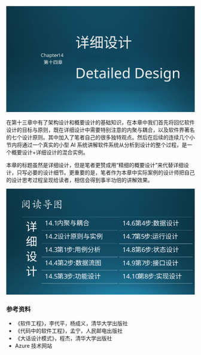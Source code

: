 

<img src="img/Slide1.SVG"/>

在第十三章中有了架构设计和概要设计的基础知识，在本章中我们首先将回忆软件设计的目标与原则，既在详细设计中需要特别注意的内聚与耦合，以及软件界著名的七个设计原则。其中加入了笔者自己的很多独特观点。然后在后续的连续几个小节内将通过一个真实的小型 AI 系统讲解软件系统从分析到设计的整个过程，是一个概要设计+详细设计的混合实例。

本章的标题虽然是详细设计，但是笔者更赞成用“精细的概要设计”来代替详细设计，只写必要的设计细节。更重要的是，笔者作为本章中实际案例的设计师把自己的设计思考过程呈现给读者，相信会得到事半功倍的讲解效果。

<img src="img/Slide2.SVG"/>

### 参考资料

- 《软件工程》，李代平，杨成义，清华大学出版社
- 《代码中的软件工程》，孟宁，人民邮电出版社
- 《大话设计模式》，程杰，清华大学出版社
- Azure 技术网站
